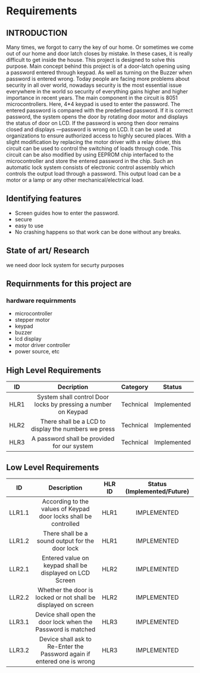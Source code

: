 # Requirements 

## INTRODUCTION

Many times, we forgot to carry the key of our home. Or sometimes we come out of our home and door latch closes by mistake. In these cases, it is really difficult to get inside the house. This project is designed to solve this purpose. Main concept behind this project is of a door-latch opening using a password entered through keypad. As well as turning on the Buzzer when password is entered wrong. Today people are facing more problems about security in all over world, nowadays security is the most essential issue everywhere in the world so security of everything gains higher and higher importance in recent years. The main component in the circuit is 8051 microcontrollers. Here, 4*4 keypad is used to enter the password. The entered password is compared with the predefined password. If it is correct password, the system opens the door by rotating door motor and displays the status of door on LCD. If the password is wrong then door remains closed and displays ―password is wrong on LCD. It can be used at organizations to ensure authorized access to highly secured places. With a slight modification by replacing the motor driver with a relay driver, this circuit can be used to control the switching of loads through code. This circuit can be also modified by using EEPROM chip interfaced to the microcontroller and store the entered password in the chip. Such an automatic lock system consists of electronic control assembly which controls the output load through a password. This output load can be a motor or a lamp or any other mechanical/electrical load.

## Identifying features

* Screen guides how to enter the password.
* secure
* easy to use
* No crashing happens so that work can be done without any breaks.

## State of art/ Research

we need door lock system for securty purposes

## Requirnments for this project are
### hardware requirnments
* microcontroller
*  stepper motor
*  keypad
*  buzzer
*  lcd display
*  motor driver controller
*  power source, etc

## High Level Requirements

| ID | Decription | Category | Status |
| :-: |:---------:|:--------:|:------:|
| HLR1 | System shall control Door locks by pressing a number on Keypad | Technical | Implemented |
| HLR2 | There shall be a LCD to display the numbers we press | Technical | Implemented |
| HLR3 | A password shall be provided for our system | Technical | Implemented |

## Low Level Requirements

| ID | Description | HLR ID | Status (Implemented/Future) |
|:-:|:-----------:|:------:|:----------------------------:|
| LLR1.1 | According to the values of Keypad door locks shall be controlled | HLR1 | IMPLEMENTED |
| LLR1.2 | There shall be a sound output for the door lock | HLR1 | IMPLEMENTED |
| LLR2.1 | Entered value on keypad shall be displayed on LCD Screen | HLR2 | IMPLEMENTED |
| LLR2.2 | Whether the door is locked or not shall be displayed on screen | HLR2 | IMPLEMENTED |
| LLR3.1 | Device shall open the door lock when the Password is matched | HLR3 | IMPLEMENTED |
| LLR3.2 | Device shall ask to Re-Enter the Password again if entered one is wrong | HLR3 | IMPLEMENTED |